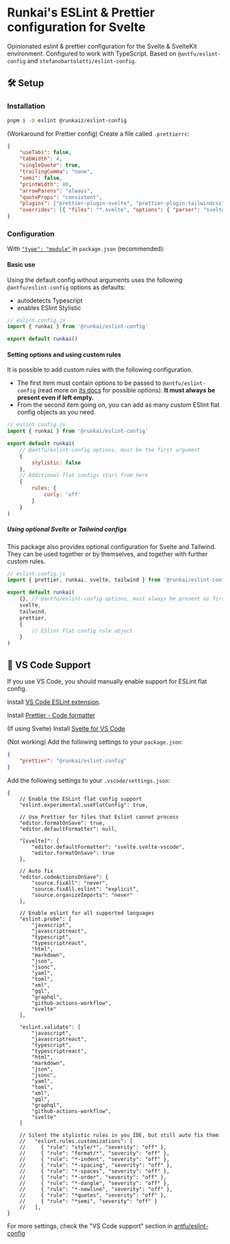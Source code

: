 # Runkai's ESLint & Prettier configuration for Svelte

Opinionated eslint & prettier configuration for the Svelte & SvelteKit environment. Configured to work with TypeScript. Based on `@antfu/eslint-config` and `stefanobartoletti/eslint-config`.

## 🛠️ Setup

### Installation

```bash
pnpm i -D eslint @runkaiz/eslint-config
```

(Workaround for Prettier config) Create a file called `.prettierrc`:

```json
{
    "useTabs": false,
    "tabWidth": 4,
    "singleQuote": true,
    "trailingComma": "none",
    "semi": false,
    "printWidth": 80,
    "arrowParens": "always",
    "quoteProps": "consistent",
    "plugins": ["prettier-plugin-svelte", "prettier-plugin-tailwindcss"],
    "overrides": [{ "files": "*.svelte", "options": { "parser": "svelte" } }]
}
```

### Configuration

With [`"type": "module"`](https://nodejs.org/api/packages.html#type) in `package.json` (recommended):

#### Basic use

Using the default config without arguments uses the following `@antfu/eslint-config` options as defaults:

-   autodetects Typescript
-   enables ESlint Stylistic

```js
// eslint.config.js
import { runkai } from '@runkai/eslint-config'

export default runkai()
```

#### Setting options and using custom rules

It is possible to add custom rules with the following configuration.

-   The first item must contain options to be passed to `@antfu/eslint-config` (read more on [its docs](https://github.com/antfu/eslint-config) for possible options). **It must always be present even if left empty.**
-   From the second item going on, you can add as many custom ESlint flat config objects as you need.

```js
// eslint.config.js
import { runkai } from '@runkai/eslint-config'

export default runkai(
    // @antfu/eslint-config options, must be the first argument
    {
        stylistic: false
    },
    // Additional flat configs start from here
    {
        rules: {
            curly: 'off'
        }
    }
)
```

##### Using optional Svelte or Tailwind configs

This package also provides optional configuration for Svelte and Tailwind. They can be used together or by themselves, and together with further custom rules.

```js
// eslint.config.js
import { prettier, runkai, svelte, tailwind } from '@runkai/eslint-config'

export default runkai(
    {}, // @antfu/eslint-config options, must always be present as first item
    svelte,
    tailwind,
    prettier,
    {
        // ESlint Flat config rule object
    }
)
```

## 📝 VS Code Support

If you use VS Code, you should manually enable support for ESLint flat config.

Install [VS Code ESLint extension](https://marketplace.visualstudio.com/items?itemName=dbaeumer.vscode-eslint).

Install [Prettier - Code formatter](https://marketplace.visualstudio.com/items?itemName=esbenp.prettier-vscode)

(If using Svelte) Install [Svelte for VS Code](https://marketplace.visualstudio.com/items?itemName=svelte.svelte-vscode)

(Not working) Add the following settings to your `package.json`:

```json
{
    "prettier": "@runkai/eslint-config"
}
```

Add the following settings to your `.vscode/settings.json`:

```jsonc
{
    // Enable the ESLint flat config support
    "eslint.experimental.useFlatConfig": true,

    // Use Prettier for files that Eslint cannot process
    "editor.formatOnSave": true,
    "editor.defaultFormatter": null,

    "[svelte]": {
        "editor.defaultFormatter": "svelte.svelte-vscode",
        "editor.formatOnSave": true
    },

    // Auto fix
    "editor.codeActionsOnSave": {
        "source.fixAll": "never",
        "source.fixAll.eslint": "explicit",
        "source.organizeImports": "never"
    },

    // Enable eslint for all supported languages
    "eslint.probe": [
        "javascript",
        "javascriptreact",
        "typescript",
        "typescriptreact",
        "html",
        "markdown",
        "json",
        "jsonc",
        "yaml",
        "toml",
        "xml",
        "gql",
        "graphql",
        "github-actions-workflow",
        "svelte"
    ],

    "eslint.validate": [
        "javascript",
        "javascriptreact",
        "typescript",
        "typescriptreact",
        "html",
        "markdown",
        "json",
        "jsonc",
        "yaml",
        "toml",
        "xml",
        "gql",
        "graphql",
        "github-actions-workflow",
        "svelte"
    ]

    // Silent the stylistic rules in you IDE, but still auto fix them
    //   "eslint.rules.customizations": [
    //     { "rule": "style/*", "severity": "off" },
    //     { "rule": "format/*", "severity": "off" },
    //     { "rule": "*-indent", "severity": "off" },
    //     { "rule": "*-spacing", "severity": "off" },
    //     { "rule": "*-spaces", "severity": "off" },
    //     { "rule": "*-order", "severity": "off" },
    //     { "rule": "*-dangle", "severity": "off" },
    //     { "rule": "*-newline", "severity": "off" },
    //     { "rule": "*quotes", "severity": "off" },
    //     { "rule": "*semi", "severity": "off" }
    //   ],
}
```

For more settings, check the "VS Code support" section in [antfu/eslint-config](https://github.com/antfu/eslint-config#vs-code-support-auto-fix)
